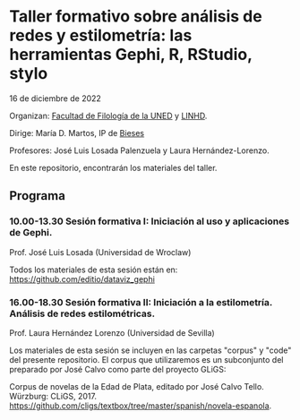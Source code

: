 # Taller formativo sobre análisis de redes y estilometría: las herramientas Gephi, R, RStudio, stylo

16 de diciembre de 2022

Organizan: [Facultad de Filología de la UNED](https://www.uned.es/universidad/facultades/filologia.html) y [LINHD](https://linhd.uned.es/).

Dirige: María D. Martos, IP de [Bieses](https://www.bieses.net/)

Profesores: José Luis Losada Palenzuela y Laura Hernández-Lorenzo.

En este repositorio, encontrarán los materiales del taller.

## Programa
### 10.00-13.30 Sesión formativa I: Iniciación al uso y aplicaciones de Gephi.

Prof. José Luis Losada (Universidad de Wroclaw)

Todos los materiales de esta sesión están en: <https://github.com/editio/dataviz_gephi>


### 16.00-18.30 Sesión formativa II: Iniciación a la estilometría. Análisis de redes estilométricas.

Prof. Laura Hernández Lorenzo (Universidad de Sevilla)

Los materiales de esta sesión se incluyen en las carpetas "corpus" y "code" del presente repositorio. El corpus que utilizaremos es un subconjunto del preparado por José Calvo como parte del proyecto GLiGS: 

Corpus de novelas de la Edad de Plata, editado por José Calvo Tello. Würzburg: CLiGS, 2017. <https://github.com/cligs/textbox/tree/master/spanish/novela-espanola>.

